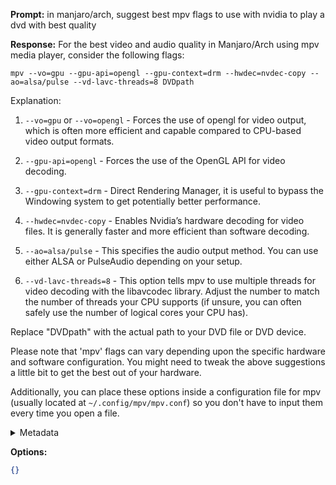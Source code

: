 **Prompt:**
in manjaro/arch, suggest best mpv flags to use with nvidia to play a dvd with best quality

**Response:**
For the best video and audio quality in Manjaro/Arch using mpv media player, consider the following flags:

```
mpv --vo=gpu --gpu-api=opengl --gpu-context=drm --hwdec=nvdec-copy --ao=alsa/pulse --vd-lavc-threads=8 DVDpath
```

Explanation:

1. `--vo=gpu` or `--vo=opengl` - Forces the use of opengl for video output, which is often more efficient and capable compared to CPU-based video output formats. 

2. `--gpu-api=opengl` - Forces the use of the OpenGL API for video decoding. 

3. `--gpu-context=drm` - Direct Rendering Manager, it is useful to bypass the Windowing system to get potentially better performance. 

4. `--hwdec=nvdec-copy` - Enables Nvidia’s hardware decoding for video files. It is generally faster and more efficient than software decoding.  

5. `--ao=alsa/pulse` - This specifies the audio output method. You can use either ALSA or PulseAudio depending on your setup. 

6. `--vd-lavc-threads=8` - This option tells mpv to use multiple threads for video decoding with the libavcodec library. Adjust the number to match the number of threads your CPU supports (if unsure, you can often safely use the number of logical cores your CPU has).

Replace "DVDpath" with the actual path to your DVD file or DVD device.

Please note that 'mpv' flags can vary depending upon the specific hardware and software configuration. You might need to tweak the above suggestions a little bit to get the best out of your hardware. 

Additionally, you can place these options inside a configuration file for mpv (usually located at `~/.config/mpv/mpv.conf`) so you don't have to input them every time you open a file.

<details><summary>Metadata</summary>

- Duration: 35545 ms
- Datetime: 2023-08-24T17:42:46.082863
- Model: gpt-4-0613

</details>

**Options:**
```json
{}
```

